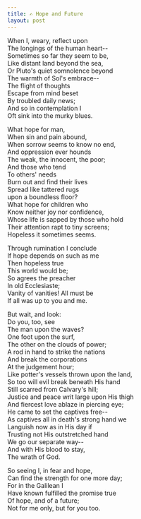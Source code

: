 ```yaml
---
title: ✍️ Hope and Future
layout: post
---
```


When I, weary, reflect upon  
The longings of the human heart--  
Sometimes so far they seem to be,  
Like distant land beyond the sea,  
Or Pluto's quiet somnolence beyond  
The warmth of Sol's embrace--  
The flight of thoughts  
Escape from mind beset  
By troubled daily news;  
And so in contemplation I  
Oft sink into the murky blues.

What hope for man,  
When sin and pain abound,  
When sorrow seems to know no end,  
And oppression ever hounds  
The weak, the innocent, the poor;  
And those who tend  
To others' needs  
Burn out and find their lives  
Spread like tattered rugs  
upon a boundless floor?  
What hope for children who  
Know neither joy nor confidence,  
Whose life is sapped by those who hold  
Their attention rapt to tiny screens;  
Hopeless it sometimes seems.  

Through rumination I conclude  
If hope depends on such as me  
Then hopeless true  
This world would be;  
So agrees the preacher  
In old Ecclesiaste;  
Vanity of vanities! All must be  
If all was up to you and me.

But wait, and look:  
Do you, too, see  
The man upon the waves?  
One foot upon the surf,  
The other on the clouds of power;  
A rod in hand to strike the nations  
And break the corporations  
At the judgement hour;  
Like potter's vessels thrown upon the land,  
So too will evil break beneath His hand  
Still scarred from Calvary's hill;  
Justice and peace writ large upon His thigh  
And fiercest love ablaze in piercing eye;  
He came to set the captives free--  
As captives all in death's strong hand we  
Languish now as in His day if  
Trusting not His outstretched hand  
We go our separate way--  
And with His blood to stay,  
The wrath of God.

So seeing I, in fear and hope,  
Can find the strength for one more day;  
For in the Galilean I  
Have known fulfilled the promise true  
Of hope, and of a future;  
Not for me only, but for you too.